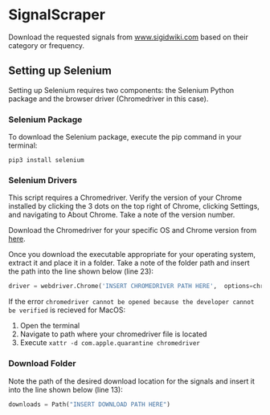 # SignalScraper
Download the requested signals from www.sigidwiki.com based on their category or frequency. 

## Setting up Selenium

Setting up Selenium requires two components: the Selenium Python package and the browser driver (Chromedriver in this case).

### Selenium Package

To download the Selenium package, execute the pip command in your terminal:

```shell Tab A
pip3 install selenium 
```

### Selenium Drivers

This script requires a Chromedriver. Verify the version of your Chrome installed by clicking the 3 dots on the top right of Chrome, clicking Settings, and navigating to About Chrome. Take a note of the version number. 

Download the Chromedriver for your specific OS and Chrome version from [here](https://chromedriver.chromium.org/downloads).

Once you download the executable appropriate for your operating system, extract it and place it in a folder. Take a note of the folder path and insert the path into the line shown below (line 23):

```python
driver = webdriver.Chrome('INSERT CHROMEDRIVER PATH HERE',  options=chrome_options)
```

If the error `chromedriver cannot be opened because the developer cannot be verified` is recieved for MacOS:
1. Open the terminal
2. Navigate to path where your chromedriver file is located
3. Execute ```xattr -d com.apple.quarantine chromedriver```

### Download Folder

Note the path of the desired download location for the signals and insert it into the line shown below (line 13):

```python
downloads = Path("INSERT DOWNLOAD PATH HERE")
```
